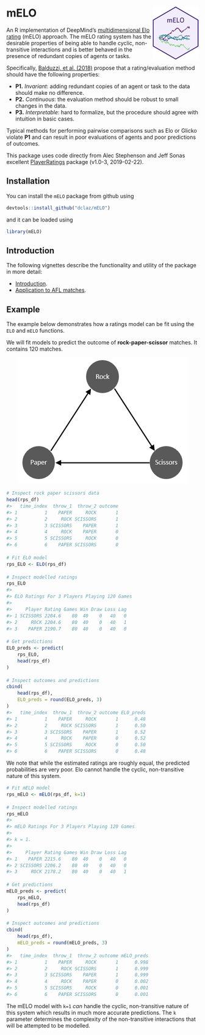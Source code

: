 
<!-- README.md is generated from README.Rmd. Please edit that file -->

# mELO <img src='man/figures/logo.png' align="right" height="139" />

<!-- badges: start -->

<!-- badges: end -->

An R implementation of DeepMind’s [multidimensional Elo
rating](https://arxiv.org/abs/1806.02643) (mELO) approach. The mELO
rating system has the desirable properties of being able to handle
cyclic, non-transitive interactions and is better behaved in the
presence of redundant copies of agents or tasks.

Specifically, [Balduzzi, et
al. (2018)](https://arxiv.org/abs/1806.02643) propose that a
rating/evaluation method should have the following properties:

  - **P1.** *Invariant*: adding redundant copies of an agent or task to
    the data should make no difference.
  - **P2.** *Continuous*: the evaluation method should be robust to
    small changes in the data.
  - **P3.** *Interpretable*: hard to formalize, but the procedure should
    agree with intuition in basic cases.

Typical methods for performing pairwise comparisons such as Elo or
Glicko violate **P1** and can result in poor evaluations of agents and
poor predictions of outcomes.

This package uses code directly from Alec Stephenson and Jeff Sonas
excellent
[PlayerRatings](https://cran.r-project.org/package=PlayerRatings)
package (v1.0-3, 2019-02-22).

## Installation

You can install the `mELO` package from github using

``` r
devtools::install_github("dclaz/mELO")
```

and it can be loaded using

``` r
library(mELO)
```

## Introduction

The following vignettes describe the functionality and utility of the
package in more detail:

  - [Introduction](vignettes/introduction.html).
  - [Application to AFL matches](vignettes/afl.html).

## Example

The example below demonstrates how a ratings model can be fit using the
`ELO` and `mELO` functions.

We will fit models to predict the outcome of **rock-paper-scissor**
matches. It contains 120 matches.

<p align="center">

<img src="vignettes/images/rps.png">

</p>

``` r
# Inspect rock paper scissors data
head(rps_df)
#>   time_index  throw_1  throw_2 outcome
#> 1          1    PAPER     ROCK       1
#> 2          2     ROCK SCISSORS       1
#> 3          3 SCISSORS    PAPER       1
#> 4          4     ROCK    PAPER       0
#> 5          5 SCISSORS     ROCK       0
#> 6          6    PAPER SCISSORS       0

# Fit ELO model
rps_ELO <- ELO(rps_df)

# Inspect modelled ratings
rps_ELO
#> 
#> ELO Ratings For 3 Players Playing 120 Games
#> 
#>     Player Rating Games Win Draw Loss Lag
#> 1 SCISSORS 2204.6    80  40    0   40   0
#> 2     ROCK 2204.6    80  40    0   40   1
#> 3    PAPER 2190.7    80  40    0   40   0

# Get predictions
ELO_preds <- predict(
    rps_ELO,
    head(rps_df)
)

# Inspect outcomes and predictions
cbind(
    head(rps_df),
    ELO_preds = round(ELO_preds, 3)
)
#>   time_index  throw_1  throw_2 outcome ELO_preds
#> 1          1    PAPER     ROCK       1      0.48
#> 2          2     ROCK SCISSORS       1      0.50
#> 3          3 SCISSORS    PAPER       1      0.52
#> 4          4     ROCK    PAPER       0      0.52
#> 5          5 SCISSORS     ROCK       0      0.50
#> 6          6    PAPER SCISSORS       0      0.48
```

We note that while the estimated ratings are roughly equal, the
predicted probabilities are very poor. Elo cannot handle the cyclic,
non-transitive nature of this system.

``` r
# Fit mELO model
rps_mELO <- mELO(rps_df, k=1)

# Inspect modelled ratings
rps_mELO
#> 
#> mELO Ratings For 3 Players Playing 120 Games
#> 
#> k = 1.
#> 
#>     Player Rating Games Win Draw Loss Lag
#> 1    PAPER 2215.6    80  40    0   40   0
#> 2 SCISSORS 2206.2    80  40    0   40   0
#> 3     ROCK 2178.2    80  40    0   40   1

# Get predictions
mELO_preds <- predict(
    rps_mELO,
    head(rps_df)
)

# Inspect outcomes and predictions
cbind(
    head(rps_df),
    mELO_preds = round(mELO_preds, 3)
)
#>   time_index  throw_1  throw_2 outcome mELO_preds
#> 1          1    PAPER     ROCK       1      0.998
#> 2          2     ROCK SCISSORS       1      0.999
#> 3          3 SCISSORS    PAPER       1      0.999
#> 4          4     ROCK    PAPER       0      0.002
#> 5          5 SCISSORS     ROCK       0      0.001
#> 6          6    PAPER SCISSORS       0      0.001
```

The mELO model with `k=1` *can* handle the cyclic, non-transitive nature
of this system which results in much more accurate predictions. The `k`
parameter determines the complexity of the non-transitive interactions
that will be attempted to be modelled.
